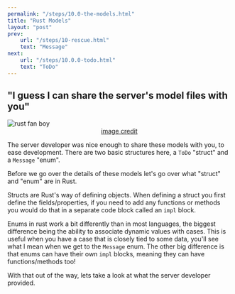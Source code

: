 ```yaml
---
permalink: "/steps/10.0-the-models.html"
title: "Rust Models"
layout: "post"
prev: 
    url: "/steps/10-rescue.html"
    text: "Message"
next: 
    url: "/steps/10.0.0-todo.html"
    text: "ToDo"
---
```

<div class="presenting">
<h2>"I guess I can share the server's model files with you"</h2>
<img src="{{"/assets/img/fan.boy.jpg" | relative_url}}" alt="rust fan boy" style="margin:auto;display:block;max-height:400px;">
<a href="https://www.dragoart.com/tuts/3423/1/1/how-to-draw-chum-chum-from-fanboy-and-chum-chum.htm" style="display:block;margin:auto;text-align:center;">image credit</a>
</div>
<div class="explain">
<p>
The server developer was nice enough to share these models with you, to ease development.
There are two basic structures here, a <code>ToDo</code> "struct" and a <code>Message</code> "enum".</p>
<p>
Before we go over the details of these models let's go over what "struct" and "enum" are in Rust.
</p>
<p>
Structs are Rust's way of defining objects. When defining a struct you first define the fields/properties, if you need to add any functions or methods you would do that in a separate code block called an <code>impl</code> block.
</p>
<p>
Enums in rust work a bit differently than in most languages, the biggest difference
being the ability to associate dynamic values with cases. This is useful when you have a case that is closely tied to some data, you'll see what I mean when we get to the <code>Message</code> enum. The other big difference is that enums can have their own <code>impl</code> blocks, meaning they can have functions/methods too!
</p>
<p>With that out of the way, lets take a look at what the server developer provided.</p>
</div>